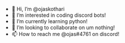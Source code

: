 - 👋 Hi, I’m @ojaskothari
- 👀 I’m interested in coding discord bots!
- 🌱 I’m currently learning python!
- 💞️ I’m looking to collaborate on um nothing!
- 📫 How to reach me @ojas#4761 on discord!

<!---
ojaskothari/ojaskothari is a ✨ special ✨ repository because its `README.md` (this file) appears on your GitHub profile.
You can click the Preview link to take a look at your changes.
--->
